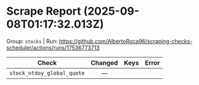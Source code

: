 # Scrape Report (2025-09-08T01:17:32.013Z)

Group: `stocks`  |  Run: https://github.com/AlbertoRoca96/scraping-checks-scheduler/actions/runs/17536773713

| Check | Changed | Keys | Error |
|---|:---:|:--|:--|
| `stock_ntdoy_global_quote` | — |  |  |
